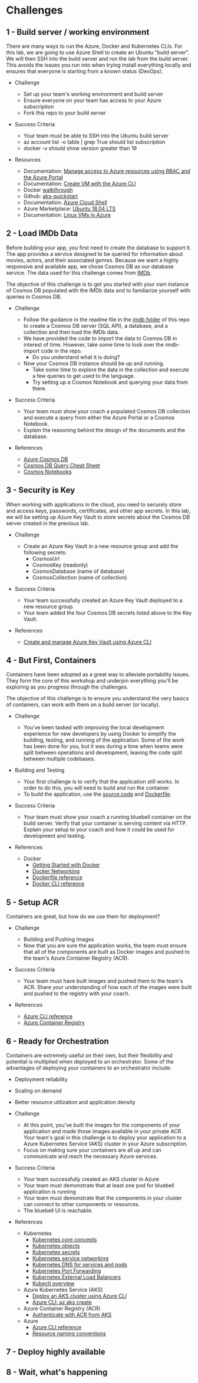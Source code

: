 # Challenges

## 1 - Build server / working environment

There are many ways to run the Azure, Docker and Kubernetes CLIs. For this lab, we are going to use Azure Shell to create an Ubuntu "build server". We will then SSH into the build server and run the lab from the build server. This avoids the issues you run into when trying install everything locally and ensures that everyone is starting from a known status (DevOps). 

- Challenge
  - Set up your team's working environment and build server
  - Ensure everyone on your team has access to your Azure subscription
  - Fork this repo to your build server

- Success Criteria
  - Your team must be able to SSH into the Ubuntu build server
  - az account list -o table | grep True should list subscription  
  - docker -v should show version greater than 19

- Resources
  - Documentation: [Manage access to Azure resources using RBAC and the Azure Portal](https://docs.microsoft.com/en-us/azure/role-based-access-control/role-assignments-portal)
  - Documentation: [Create VM with the Azure CLI](https://docs.microsoft.com/en-us/azure/virtual-machines/linux/quick-create-cli)
  - Docker [walkthrough](https://github.com/4-co/aks-quickstart/blob/master/docker.md)
  - Github: [aks-quickstart](https://github.com/4-co/aks-quickstart)
  - Documentation: [Azure Cloud Shell](https://docs.microsoft.com/en-us/azure/cloud-shell/quickstart)
  - Azure Marketplace: [Ubuntu 18.04 LTS](https://azuremarketplace.microsoft.com/en-us/marketplace/apps/Canonical.UbuntuServer1804LTS?tab=Overview)
  - Documentation: [Linux VMs in Azure](https://docs.microsoft.com/en-us/azure/virtual-machines/linux/)

## 2 - Load IMDb Data

Before building your app, you first need to create the database to support it.  The app provides a service designed to be queried for information about movies, actors, and their associated genres.  Because we want a highly responsive and available app, we chose Cosmos DB as our database service.  The data used for this challenge comes from [IMDb](https://www.imdb.com/interfaces/).

The objective of this challenge is to get you started with your own instance of Cosmos DB populated with the IMDb data and to familiarize yourself with queries in Cosmos DB.

- Challenge
  - Follow the guidance in the readme file in the [imdb folder](../imdb) of this repo to create a Cosmos DB server (SQL API), a database, and a collection and then load the IMDb data.
  - We have provided the code to import the data to Cosmos DB in interest of time.  However, take some time to look over the imdb-import code in the repo.
    - Do you understand what it is doing?
  - Now your Cosmos DB instance should be up and running.
    - Take some time to explore the data in the collection and execute a few queries to get used to the language.
    - Try setting up a Cosmos Notebook and querying your data from there.

- Success Criteria
  - Your team must show your coach a populated Cosmos DB collection and execute a query from either the Azure Portal or a Cosmos Notebook.
  - Explain the reasoning behind the design of the documents and the database.

- References
  - [Azure Cosmos DB](https://docs.microsoft.com/en-us/azure/cosmos-db/introduction)
  - [Cosmos DB Query Cheat Sheet](https://docs.microsoft.com/en-us/azure/cosmos-db/query-cheat-sheet)
  - [Cosmos Notebooks](https://docs.microsoft.com/en-us/azure/cosmos-db/enable-notebooks)

## 3 - Security is Key

When working with applications in the cloud, you need to securely store and access keys, passwords, certificates, and other app secrets.  In this lab, we will be setting up Azure Key Vault to store secrets about the Cosmos DB server created in the previous lab.

- Challenge
  - Create an Azure Key Vault in a new resource group and add the following secrets:
    - CosmosUrl
    - CosmosKey (readonly)
    - CosmosDatabase (name of database)
    - CosmosCollection (name of collection)

- Success Criteria
  - Your team successfully created an Azure Key Vault deployed to a new resource group.
  - Your team added the four Cosmos DB secrets listed above to the Key Vault.

- References
  - [Create and manage Azure Key Vault using Azure CLI](https://docs.microsoft.com/en-us/azure/key-vault/key-vault-manage-with-cli2)

## 4 - But First, Containers

Containers have been adopted as a great way to alleviate portability issues. They form the core of this workshop and underpin everything you'll be exploring as you progress through the challenges.

The objective of this challenge is to ensure you understand the very basics of containers, can work with them on a build server (or locally).

- Challenge
  - You've been tasked with improving the local development experience for new developers by using Docker to simplify the building, testing, and running of the application. Some of the work has been done for you, but it was during a time when teams were split between operations and development, leaving the code split between multiple codebases.

- Building and Testing
  - Your first challenge is to verify that the application still works. In order to do this, you will need to build and run the container.
  - To build the application, use the [source code](../bluebell) and [Dockerfile](https://docs.docker.com/engine/reference/builder/).

- Success Criteria
  - Your team  must show your coach a running bluebell container on the build server. Verify that your container is serving content via HTTP. Explain your setup to your coach and how it could be used for development and testing.

- References
  - Docker
    - [Getting Started with Docker](https://docs.docker.com/get-started/)
    - [Docker Networking](https://docs.docker.com/v17.09/engine/userguide/networking)
    - [Dockerfile reference](https://docs.docker.com/engine/reference/builder/)
    - [Docker CLI reference](https://docs.docker.com/engine/reference/commandline/cli/)

## 5 - Setup ACR

Containers are great, but how do we use them for deployment?

- Challenge
  - Building and Pushing Images
  - Now that you are sure the application works, the team must ensure that all of the components are built as Docker images and pushed to the team's Azure Container Registry (ACR).

- Success Criteria
  - Your team  must have built images and pushed them to the team's ACR. Share your understanding of how each of the images were built and pushed to the registry with your coach.

- References
  - [Azure CLI reference](https://docs.microsoft.com/en-us/cli/azure/get-started-with-azure-cli)
  - [Azure Container Registry](https://docs.microsoft.com/en-us/azure/container-registry/)

## 6 - Ready for Orchestration

Containers are extremely useful on their own, but their flexibility and potential is multiplied when deployed to an orchestrator. Some of the advantages of deploying your containers to an orchestrator include:

- Deployment reliability
- Scaling on demand
- Better resource utilization and application density

- Challenge
  - At this point, you've built the images for the components of your application and made those images available in your private ACR. Your team's goal in this challenge is to deploy your application to a Azure Kubernetes Service (AKS) cluster in your Azure subscription.
  - Focus on making sure your containers are all up and can communicate and reach the necessary Azure services.

- Success Criteria
  - Your team  successfully created an AKS cluster in Azure
  - Your team  must demonstrate that at least one pod for bluebell application is running
  - Your team must demonstrate that the components in your cluster can connect to other components or resources.
  - The bluebell UI is reachable.

- References
  - Kubernetes
    - [Kubernetes core concepts](https://docs.microsoft.com/en-us/azure/aks/concepts-clusters-workloads) 
    - [Kubernetes objects](https://kubernetes.io/docs/concepts/overview/working-with-objects/kubernetes-objects/) 
    - [Kubernetes secrets](https://kubernetes.io/docs/concepts/configuration/secret/) 
    - [Kubernetes service networking](https://kubernetes.io/docs/concepts/services-networking/) 
    - [Kubernetes DNS for services and pods](https://kubernetes.io/docs/concepts/services-networking/dns-pod-service/) 
    - [Kubernetes Port Forwarding](https://kubernetes.io/docs/tasks/access-application-cluster/port-forward-access-application-cluster/) 
    - [Kubernetes External Load Balancers](https://kubernetes.io/docs/tasks/access-application-cluster/create-external-load-balancer/) 
    - [Kubectl overview](https://kubernetes.io/docs/user-guide/kubectl-overview/) 
  - Azure Kubernetes Service (AKS)
    - [Deploy an AKS cluster using Azure CLI](https://docs.microsoft.com/en-us/azure/aks/kubernetes-walkthrough) 
    - [Azure CLI: az aks create](https://docs.microsoft.com/en-us/cli/azure/aks?view=azure-cli-latest#az-aks-create) 
  - Azure Container Registry (ACR)
    - [Authenticate with ACR from AKS](https://docs.microsoft.com/en-us/azure/container-registry/container-registry-auth-aks) 
  - Azure
    - [Azure CLI reference](https://docs.microsoft.com/en-us/cli/azure/get-started-with-azure-cli) 
    - [Resource naming conventions](https://docs.microsoft.com/en-us/azure/architecture/best-practices/naming-conventions)

## 7 - Deploy highly available

## 8 - Wait, what's happening

